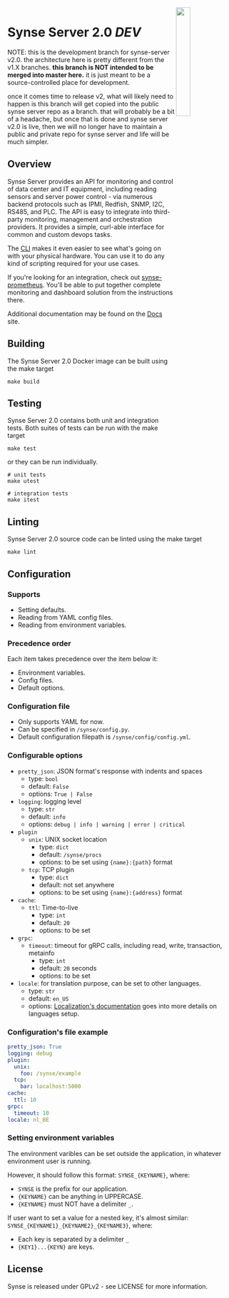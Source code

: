 <img src="https://github.com/vapor-ware/synse-server/raw/master/assets/logo.png" width=25% align=right>

# Synse Server 2.0 *DEV*

NOTE: this is the development branch for synse-server v2.0. the architecture here
is pretty different from the v1.X branches. **this branch is NOT intended to be merged
into master here.** it is just meant to be a source-controlled place for development. 

once it comes time to release v2, what will likely need to happen is this branch will
get copied into the public synse server repo as a branch. that will probably be a bit
of a headache, but once that is done and synse server v2.0 is live, then we will no
longer have to maintain a public and private repo for synse server and life will be 
much simpler.

## Overview

Synse Server provides an API for monitoring and control of data center and IT
equipment, including reading sensors and server power control - via numerous
backend protocols such as IPMI, Redfish, SNMP, I2C, RS485, and PLC. The API is
easy to integrate into third-party monitoring, management and orchestration
providers. It provides a simple, curl-able interface for common and custom
devops tasks.

The [CLI](cli) makes it even easier to see what's going on with your physical
hardware. You can use it to do any kind of scripting required for your use cases.


If you're looking for an integration, check out [synse-prometheus](prometheus).
You'll be able to put together complete monitoring and dashboard solution from
the instructions there.

Additional documentation may be found on the [Docs][docs] site.


## Building
The Synse Server 2.0 Docker image can be built using the make target
```
make build
```


## Testing
Synse Server 2.0 contains both unit and integration tests. Both suites of tests
can be run with the make target
```
make test
```

or they can be run individually.
```
# unit tests
make utest

# integration tests
make itest
```


## Linting
Synse Server 2.0 source code can be linted using the make target
```
make lint
```


## Configuration

### Supports
- Setting defaults.
- Reading from YAML config files.
- Reading from environment variables.
 
### Precedence order
Each item takes precedence over the item below it:
- Environment variables.
- Config files.
- Default options.

### Configuration file
- Only supports YAML for now.
- Can be specified in `/synse/config.py`.
- Default configuration filepath is `/synse/config/config.yml`.

### Configurable options
- `pretty_json`: JSON format's response with indents and spaces
  - type: `bool`
  - default: `False`
  - options: `True | False`
- `logging`: logging level
  - type: `str`
  - default: `info`
  - options: `debug | info | warning | error | critical`
- `plugin`
  - `unix`: UNIX socket location 
    - type: `dict`
    - default: `/synse/procs`
    - options: to be set using `{name}:{path}` format
  - `tcp`: TCP plugin
    - type: `dict`
    - default: not set anywhere
    - options: to be set using `{name}:{address}` format
- `cache`:
  - `ttl`: Time-to-live
    - type: `int`
    - default: `20`
    - options: to be set
- `grpc`:
  - `timeout`: timeout for gRPC calls, including read, write, transaction, metainfo
    - type: `int`
    - default: `20` seconds
    - options: to be set
- `locale`: for translation purpose, can be set to other languages.
    - type: `str`
    - default: `en_US`
    - options: [Localization's documentation](locale/README.md) goes into more details on languages setup.

### Configuration's file example
```YAML
pretty_json: True
logging: debug
plugin:
  unix:
    foo: /synse/example
  tcp:
    bar: localhost:5000
cache:
  ttl: 10
grpc:
  timeout: 10
locale: nl_BE
```

### Setting environment variables
The environment varibles can be set outside the application, 
in whatever environment user is running. 

However, it should follow this format: `SYNSE_{KEYNAME}`, where:
- `SYNSE` is the prefix for our application.
- `{KEYNAME}` can be anything in UPPERCASE.
- `{KEYNAME}` must NOT have a delimiter `_`.

If user want to set a value for a nested key, 
it's almost similar: `SYNSE_{KEYNAME1}_{KEYNAME2}_{KEYNAME3}`, where:
- Each key is separated by a delimiter `_`
- `{KEY1}...{KEYN}` are keys.


## License
Synse is released under GPLv2 - see LICENSE for more information.


[cli]: https://github.com/vapor-ware/synse-cli
[docs]: http://opendcre.com
[license]: https://github.com/vapor-ware/synse-server/blob/master/LICENSE
[prometheus]: https://github.com/vapor-ware/synse-prometheus
